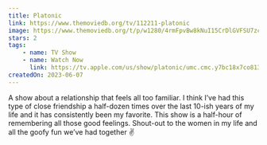 ```yaml
---
title: Platonic
link: https://www.themoviedb.org/tv/112211-platonic
image: https://www.themoviedb.org/t/p/w1280/4rmFpvBw8kNuI15CrDlGVFSU7zc.jpg
stars: 2
tags:
    - name: TV Show
    - name: Watch Now
      link: https://tv.apple.com/us/show/platonic/umc.cmc.y7bc18x7co813l8i2tlsyb4l
createdOn: 2023-06-07
---
```


A show about a relationship that feels all too familiar. I think I’ve had this type of close friendship a half-dozen times over the last 10-ish years of my life and it has consistently been my favorite. This show is a half-hour of remembering all those good feelings. Shout-out to the women in my life and all the goofy fun we’ve had together ✌️
